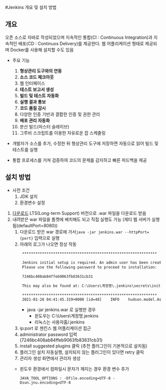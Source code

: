 #Jenkins 개요 및 설치 방법
## 개요
오픈 소스로 자바로 작성되었으며 지속적인 통합(CI : Continuous Integration)과 지속적인 배포(CD : Continuos Delivery)를
제공한다. 웹 어플리케이션 형태로 제공되며 Docker를 사용해 설치할 수도 있음

- 주요 기능
    1. **형상관리 도구와의 연동**
    2. **소스 코드 체크아웃**
    3. 웹 인터페이스
    4. **테스트 보고서 생성**
    5. **빌드 및 테스트 자동화**
    6. **실행 결과 통보**
    7. **코드 품질 감시**
    8. 다양한 인증 기반과 결합한 인증 및 권한 관리
    9. **배포 관리 자동화**
    10. 분산 빌드(마스터 슬레이브)
    11. 그루비 스크립트를 이용한 자유로운 잡 스케줄링
    

- 개발자가 소스를 추가, 수정한 뒤 형상관리 도구에 저장하면 자동으로 읽어 빌드 및 테스트를 실행
- 통합 프로세스를 거쳐 검증하여 코드의 문제를 감지하고 빠른 피드백을 제공

## 설치 방법
- 사전 조건
    1. JDK 설치
    2. 환경변수 설정
    

1. [다운로드](https://www.jenkins.io/download/) LTS(Long-term Support) 버전으로 .war 파일을 다운로드 받음
2. 내려받은 war 파일을 톰켓에 배치해도 되고 직접 실행도 가능 (제티 웹 서버가 실행됨(defaultPort=8080))
    1. 다운로드 받은 war 경로에 가서`java -jar jenkins.war --httpPort={port}` 입력으로 실행
    2. 아래의 로그가 나오면 정상 작동
       ```cmd
        *************************************************************
        
        Jenkins initial setup is required. An admin user has been created and a password generated.
        Please use the following password to proceed to installation:
        
        7246bc408ab84ffeb9063fb83631cb31
        
        This may also be found at: C:\Users\계정명\.jenkins\secrets\initialAdminPassword
        
        *************************************************************
        2021-01-28 04:41:45.319+0000 [id=48]    INFO    hudson.model.AsyncPeriodicWork#lambda$doRun$0: Finished Download metadata. 13,541 ms
        ```
        - java -jar jenkins.war 로 실행한 경우 
          - 윈도우는 C:\Users\계정명\.jenkins
          - 리눅스는 사용자홈/.jenkins 
    3. ip:port 로 젠킨스 웹 어플리케이션 접근 
    4. administrator password 입력 (7246bc408ab84ffeb9063fb83631cb31)
    5. install suggested plugins 클릭 (추천 플러그인이 기본적으로 설치됨)
    6. 플러그인 설치 자동실행, 설치되지 않는 플러그인이 있다면 retry 클릭
    7. 관리자 생성 화면에서 관리자 생성
    - 윈도우 환경에서 컴파일시 문자가 깨지는 경우 환경 변수 추가
      
        `JAVA_TOOL_OPTIONS : -Dfile.encoding=UTF-8 -Dsun.jnu.encoding=UTF-8`
